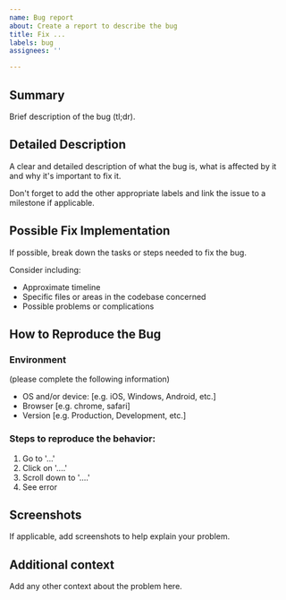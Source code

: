 ```yaml
---
name: Bug report
about: Create a report to describe the bug
title: Fix ...
labels: bug
assignees: ''

---
```


## Summary
Brief description of the bug (tl;dr).

## Detailed Description
A clear and detailed description of what the bug is, what is affected by it and why it's important to fix it.

Don't forget to add the other appropriate labels and link the issue to a milestone if applicable.

## Possible Fix Implementation
If possible, break down the tasks or steps needed to fix the bug. 

Consider including:
   - Approximate timeline
   - Specific files or areas in the codebase concerned
   - Possible problems or complications

## How to Reproduce the Bug
### Environment
(please complete the following information)
 - OS and/or device: [e.g. iOS, Windows, Android, etc.]
 - Browser [e.g. chrome, safari]
 - Version [e.g. Production, Development, etc.]

### Steps to reproduce the behavior:
1. Go to '...'
2. Click on '....'
3. Scroll down to '....'
4. See error

## Screenshots
If applicable, add screenshots to help explain your problem.

## Additional context
Add any other context about the problem here.
